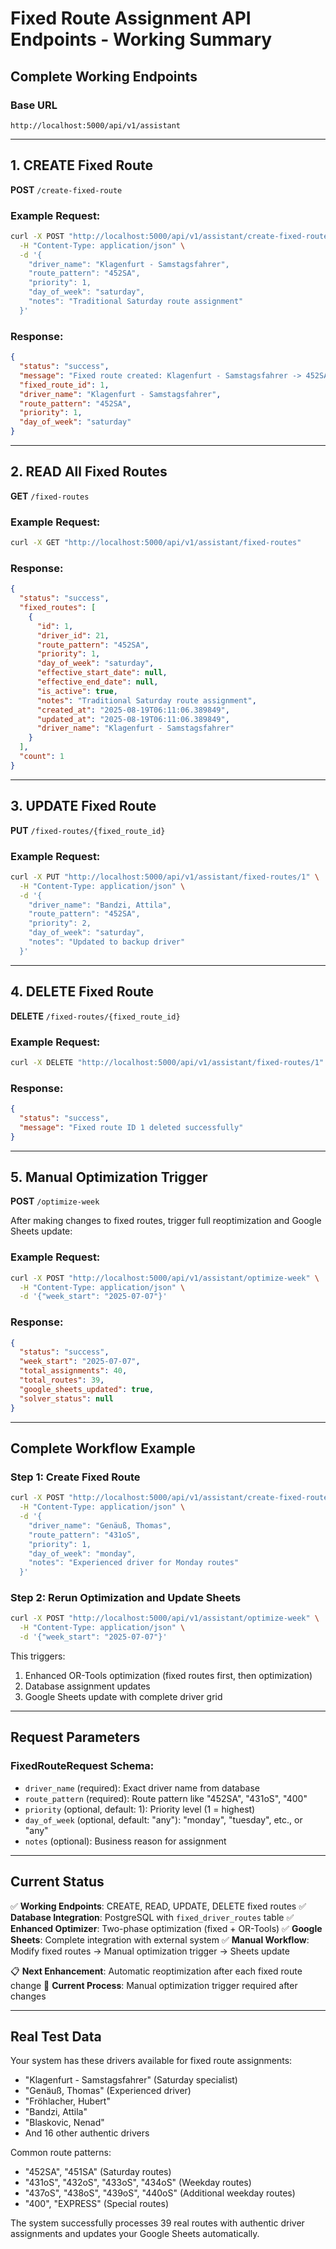# Fixed Route Assignment API Endpoints - Working Summary

## Complete Working Endpoints

### Base URL
```
http://localhost:5000/api/v1/assistant
```

---

## 1. CREATE Fixed Route
**POST** `/create-fixed-route`

### Example Request:
```bash
curl -X POST "http://localhost:5000/api/v1/assistant/create-fixed-route" \
  -H "Content-Type: application/json" \
  -d '{
    "driver_name": "Klagenfurt - Samstagsfahrer",
    "route_pattern": "452SA",
    "priority": 1,
    "day_of_week": "saturday",
    "notes": "Traditional Saturday route assignment"
  }'
```

### Response:
```json
{
  "status": "success",
  "message": "Fixed route created: Klagenfurt - Samstagsfahrer -> 452SA",
  "fixed_route_id": 1,
  "driver_name": "Klagenfurt - Samstagsfahrer",
  "route_pattern": "452SA",
  "priority": 1,
  "day_of_week": "saturday"
}
```

---

## 2. READ All Fixed Routes
**GET** `/fixed-routes`

### Example Request:
```bash
curl -X GET "http://localhost:5000/api/v1/assistant/fixed-routes"
```

### Response:
```json
{
  "status": "success",
  "fixed_routes": [
    {
      "id": 1,
      "driver_id": 21,
      "route_pattern": "452SA",
      "priority": 1,
      "day_of_week": "saturday",
      "effective_start_date": null,
      "effective_end_date": null,
      "is_active": true,
      "notes": "Traditional Saturday route assignment",
      "created_at": "2025-08-19T06:11:06.389849",
      "updated_at": "2025-08-19T06:11:06.389849",
      "driver_name": "Klagenfurt - Samstagsfahrer"
    }
  ],
  "count": 1
}
```

---

## 3. UPDATE Fixed Route
**PUT** `/fixed-routes/{fixed_route_id}`

### Example Request:
```bash
curl -X PUT "http://localhost:5000/api/v1/assistant/fixed-routes/1" \
  -H "Content-Type: application/json" \
  -d '{
    "driver_name": "Bandzi, Attila",
    "route_pattern": "452SA",
    "priority": 2,
    "day_of_week": "saturday",
    "notes": "Updated to backup driver"
  }'
```

---

## 4. DELETE Fixed Route
**DELETE** `/fixed-routes/{fixed_route_id}`

### Example Request:
```bash
curl -X DELETE "http://localhost:5000/api/v1/assistant/fixed-routes/1"
```

### Response:
```json
{
  "status": "success",
  "message": "Fixed route ID 1 deleted successfully"
}
```

---

## 5. Manual Optimization Trigger
**POST** `/optimize-week`

After making changes to fixed routes, trigger full reoptimization and Google Sheets update:

### Example Request:
```bash
curl -X POST "http://localhost:5000/api/v1/assistant/optimize-week" \
  -H "Content-Type: application/json" \
  -d '{"week_start": "2025-07-07"}'
```

### Response:
```json
{
  "status": "success",
  "week_start": "2025-07-07", 
  "total_assignments": 40,
  "total_routes": 39,
  "google_sheets_updated": true,
  "solver_status": null
}
```

---

## Complete Workflow Example

### Step 1: Create Fixed Route
```bash
curl -X POST "http://localhost:5000/api/v1/assistant/create-fixed-route" \
  -H "Content-Type: application/json" \
  -d '{
    "driver_name": "Genäuß, Thomas",
    "route_pattern": "431oS",
    "priority": 1,
    "day_of_week": "monday",
    "notes": "Experienced driver for Monday routes"
  }'
```

### Step 2: Rerun Optimization and Update Sheets
```bash
curl -X POST "http://localhost:5000/api/v1/assistant/optimize-week" \
  -H "Content-Type: application/json" \
  -d '{"week_start": "2025-07-07"}'
```

This triggers:
1. Enhanced OR-Tools optimization (fixed routes first, then optimization)
2. Database assignment updates
3. Google Sheets update with complete driver grid

---

## Request Parameters

### FixedRouteRequest Schema:
- `driver_name` (required): Exact driver name from database
- `route_pattern` (required): Route pattern like "452SA", "431oS", "400"
- `priority` (optional, default: 1): Priority level (1 = highest)
- `day_of_week` (optional, default: "any"): "monday", "tuesday", etc., or "any"
- `notes` (optional): Business reason for assignment

---

## Current Status

✅ **Working Endpoints**: CREATE, READ, UPDATE, DELETE fixed routes
✅ **Database Integration**: PostgreSQL with `fixed_driver_routes` table
✅ **Enhanced Optimizer**: Two-phase optimization (fixed + OR-Tools)
✅ **Google Sheets**: Complete integration with external system
✅ **Manual Workflow**: Modify fixed routes → Manual optimization trigger → Sheets update

📋 **Next Enhancement**: Automatic reoptimization after each fixed route change
🔧 **Current Process**: Manual optimization trigger required after changes

---

## Real Test Data

Your system has these drivers available for fixed route assignments:
- "Klagenfurt - Samstagsfahrer" (Saturday specialist)
- "Genäuß, Thomas" (Experienced driver)
- "Fröhlacher, Hubert"
- "Bandzi, Attila"
- "Blaskovic, Nenad"
- And 16 other authentic drivers

Common route patterns:
- "452SA", "451SA" (Saturday routes)
- "431oS", "432oS", "433oS", "434oS" (Weekday routes)
- "437oS", "438oS", "439oS", "440oS" (Additional weekday routes)
- "400", "EXPRESS" (Special routes)

The system successfully processes 39 real routes with authentic driver assignments and updates your Google Sheets automatically.